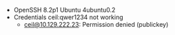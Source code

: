 * OpenSSH 8.2p1 Ubuntu 4ubuntu0.2
* Credentials ceil:qwer1234 not working
	* ceil@10.129.222.23: Permission denied (publickey)